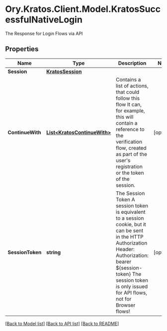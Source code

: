 # Ory.Kratos.Client.Model.KratosSuccessfulNativeLogin
The Response for Login Flows via API

## Properties

Name | Type | Description | Notes
------------ | ------------- | ------------- | -------------
**Session** | [**KratosSession**](KratosSession.md) |  | 
**ContinueWith** | [**List&lt;KratosContinueWith&gt;**](KratosContinueWith.md) | Contains a list of actions, that could follow this flow  It can, for example, this will contain a reference to the verification flow, created as part of the user&#39;s registration or the token of the session. | [optional] 
**SessionToken** | **string** | The Session Token  A session token is equivalent to a session cookie, but it can be sent in the HTTP Authorization Header:  Authorization: bearer ${session-token}  The session token is only issued for API flows, not for Browser flows! | [optional] 

[[Back to Model list]](../../README.md#documentation-for-models) [[Back to API list]](../../README.md#documentation-for-api-endpoints) [[Back to README]](../../README.md)

